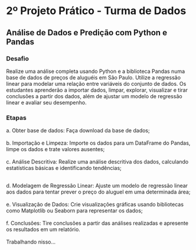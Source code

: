 # 2º Projeto Prático - Turma de Dados

## Análise de Dados e Predição com Python e Pandas

### Desafio
Realize uma análise completa usando Python e a biblioteca Pandas numa base de dados de preços de aluguéis em São Paulo. Utilize a regressão linear para modelar uma relação entre variáveis do conjunto de dados. Os estudantes aprenderão a importar dados, limpar, explorar, visualizar e tirar conclusões a partir dos dados, além de ajustar um modelo de regressão linear e avaliar seu desempenho.

### Etapas
a. Obter base de dados: Faça download da base de dados; <br>
<br> b. Importação e Limpeza: Importe os dados para um DataFrame do Pandas, limpe os dados e trate valores ausentes; <br>
<br>c. Análise Descritiva: Realize uma análise descritiva dos dados, calculando estatísticas básicas e identificando tendências; <br>

<br>d. Modelagem de Regressão Linear: Ajuste um modelo de regressão linear aos dados para tentar prever o preço do aluguel em uma determinada área; <br>
<br>e. Visualização de Dados: Crie visualizações gráficas usando bibliotecas como Matplotlib ou Seaborn para representar os dados; <br>
<br>f. Conclusões: Tire conclusões a partir das análises realizadas e apresente os resultados em um relatório. <br>
<br>
Trabalhando nisso...
